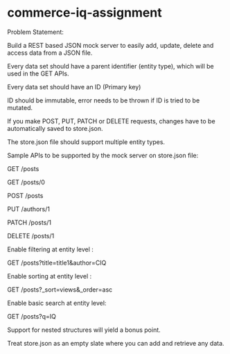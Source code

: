 # commerce-iq-assignment
Problem Statement:    

Build a REST based JSON mock server to easily add, update, delete and access data from a JSON file.

Every data set should have a parent identifier (entity type), which will be used in the GET APIs.

Every data set should have an ID (Primary key)

ID should be immutable, error needs to be thrown if ID is tried to be mutated.

If you make POST, PUT, PATCH or DELETE requests, changes have to be automatically saved to store.json.

The store.json file should support multiple entity types.



Sample APIs to be supported by the mock server on store.json file:

GET    /posts

GET    /posts/0

POST   /posts

PUT    /authors/1

PATCH  /posts/1

DELETE /posts/1

Enable filtering at entity level :

GET /posts?title=title1&author=CIQ

Enable sorting at entity level :

GET /posts?_sort=views&_order=asc

Enable basic search at entity level:

GET /posts?q=IQ

Support for nested structures will yield a bonus point.

Treat store.json as an empty slate where you can add and retrieve any data.

